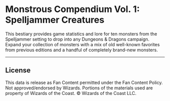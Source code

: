 # Monstrous Compendium Vol. 1: Spelljammer Creatures

This bestiary provides game statistics and lore for ten monsters from the Spelljammer setting to drop into any Dungeons & Dragons campaign. Expand your collection of monsters with a mix of old well-known favorites from previous editions and a handful of completely brand-new monsters.

---

## License

This data is release as Fan Content permitted under the Fan Content Policy. Not approved/endorsed by Wizards. Portions of the materials used are property of Wizards of the Coast. © Wizards of the Coast LLC.
